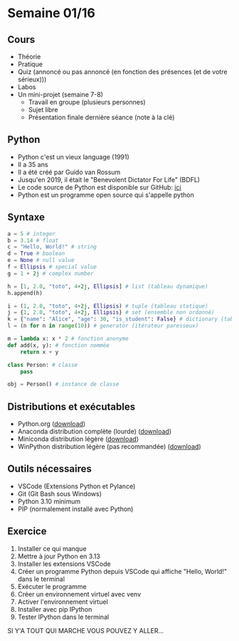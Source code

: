 # Semaine 01/16

## Cours

- Théorie
- Pratique
- Quiz (annoncé ou pas annoncé (en fonction des présences (et de votre sérieux)))
- Labos
- Un mini-projet (semaine 7-8)
  - Travail en groupe (plusieurs personnes)
  - Sujet libre
  - Présentation finale dernière séance (note à la clé)

## Python

- Python c'est un vieux language (1991)
- Il a 35 ans
- Il a été créé par Guido van Rossum
- Jusqu'en 2019, il était le "Benevolent Dictator For Life" (BDFL)
- Le code source de Python est disponible sur GitHub: [ici](https://github.com/python/cpython)
- Python est un programme open source qui s'appelle python

## Syntaxe

```python
a = 5 # integer
b = 3.14 # float
c = "Hello, World!" # string
d = True # boolean
e = None # null value
f = Ellipsis # special value
g = 1 + 2j # complex number

h = [1, 2.0, "toto", 4+2j, Ellipsis] # list (tableau dynamique)
h.append(h)

i = (1, 2.0, "toto", 4+2j, Ellipsis) # tuple (tableau statique)
j = {1, 2.0, "toto", 4+2j, Ellipsis} # set (ensemble non ordonné)
k = {"name": "Alice", "age": 30, "is_student": False} # dictionary (tableau associatif)
l = (n for n in range(10)) # generator (itérateur paresseux)

m = lambda x: x * 2 # fonction anonyme
def add(x, y): # fonction nommée
    return x + y

class Person: # classe
    pass

obj = Person() # instance de classe
```

## Distributions et exécutables

- Python.org ([download](https://www.python.org/downloads/))
- Anaconda distribution complète (lourde) ([download](https://www.anaconda.com/products/distribution))
- Miniconda distribution légère ([download](https://docs.conda.io/en/latest/miniconda.html))
- WinPython distribution légère (pas recommandée) ([download](https://winpython.github.io/))

## Outils nécessaires

- VSCode (Extensions Python et Pylance)
- Git (Git Bash sous Windows)
- Python 3.10 minimum
- PIP (normalement installé avec Python)

## Exercice

1. Installer ce qui manque
2. Mettre à jour Python en 3.13
3. Installer les extensions VSCode
4. Créer un programme Python depuis VSCode qui affiche "Hello, World!" dans le terminal
5. Exécuter le programme
6. Créer un environnement virtuel avec venv
7. Activer l'environnement virtuel
8. Installer avec pip IPython
9. Tester IPython dans le terminal

SI Y'A TOUT QUI MARCHE VOUS POUVEZ Y ALLER...
